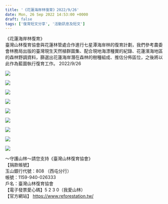 ```yaml
---
title: '《花蓮海岸林復育》2022/9/26'
date: Mon, 26 Sep 2022 14:53:00 +0000
draft: false
tags: ['復育短文分享', '活動訊息及短文']
---
```


《花蓮海岸林復育》  
臺灣山林復育協會與花蓮林管處合作進行七星潭海岸林的復育計劃，我們參考農委會林務局出版的臺灣現生天然植群圖集、配合現地海漂種實的紀錄、花蓮濱海地區的森林野調資料，篩選出花蓮海岸潛在森林的樹種組成、推估分佈區位，之後將以此作為藍圖執行復育工作。 2022/9/26

![](https://www.reforestation.tw/wp-content/uploads/2022/11/DFDA8323-3789-415E-994E-55D24CFB5E93.jpeg)

![](https://www.reforestation.tw/wp-content/uploads/2022/11/DE32D8C3-9F76-4F89-8696-1E4DAF81B6C4.jpeg)

![](https://www.reforestation.tw/wp-content/uploads/2022/11/233E962B-2F1E-4484-AD6F-EDA29FC612AB.jpeg)

![](https://www.reforestation.tw/wp-content/uploads/2022/11/56D52D3C-CF0A-453D-A00E-BEC1FFBD382A.jpeg)

![](https://www.reforestation.tw/wp-content/uploads/2022/11/13107A39-E6B7-4A5D-82B8-4E3F42AD3978.jpeg)

![](https://www.reforestation.tw/wp-content/uploads/2022/11/3DC4385A-F5A0-4B3A-A2A0-B047C3CAB97A.jpeg)

![](https://www.reforestation.tw/wp-content/uploads/2022/11/41CD83E6-FD79-4F31-AEA1-B3FAEC8B5F31.jpeg)

![](https://www.reforestation.tw/wp-content/uploads/2022/11/A2B0BAAC-EEB6-4D18-89BA-31B7E8BA6651.jpeg)

![](https://www.reforestation.tw/wp-content/uploads/2022/11/36731B0C-9288-46F6-96ED-AB14212D7C4E.jpeg)

～守護山林～請您支持《臺灣山林復育協會》  
【捐款帳號】  
玉山銀行代號：808 （西屯分行）  
帳號：1159-940-026333  
戶名：臺灣山林復育協會  
【電子發票愛心碼】5 2 3 0（我愛山林）  
【官方網站】 https://www.reforestation.tw/